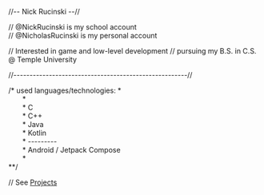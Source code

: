 //-- Nick Rucinski --//

// @NickRucinski is my school account     
// @NicholasRucinski is my personal account

// Interested in game and low-level development // pursuing my B.S. in C.S. @ Temple University

//------------------------------------------------------//

/* used languages/technologies: * \
&ensp;&ensp;&ensp;&ensp;* \
&ensp;&ensp;&ensp;&ensp;* C \
&ensp;&ensp;&ensp;&ensp;* C++ \
&ensp;&ensp;&ensp;&ensp;* Java \
&ensp;&ensp;&ensp;&ensp;* Kotlin \
&ensp;&ensp;&ensp;&ensp;* --------- \
&ensp;&ensp;&ensp;&ensp;* Android / Jetpack Compose \
&ensp;&ensp;&ensp;&ensp;* \
**/

// See [Projects](https://github.com/NicholasRucinski/NicholasRucinski/blob/main/Projects.md)

